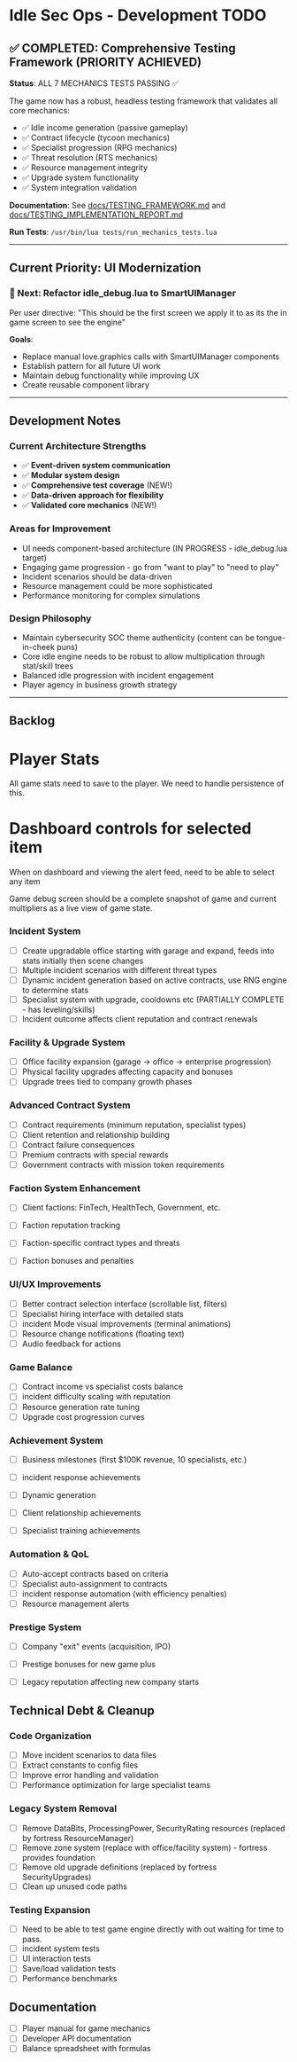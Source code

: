 # Idle Sec Ops - Development TODO

## ✅ COMPLETED: Comprehensive Testing Framework (PRIORITY ACHIEVED)

**Status**: ALL 7 MECHANICS TESTS PASSING ✅

The game now has a robust, headless testing framework that validates all core mechanics:
- ✅ Idle income generation (passive gameplay)
- ✅ Contract lifecycle (tycoon mechanics)
- ✅ Specialist progression (RPG mechanics)
- ✅ Threat resolution (RTS mechanics)
- ✅ Resource management integrity
- ✅ Upgrade system functionality
- ✅ System integration validation

**Documentation**: See [docs/TESTING_FRAMEWORK.md](docs/TESTING_FRAMEWORK.md) and [docs/TESTING_IMPLEMENTATION_REPORT.md](docs/TESTING_IMPLEMENTATION_REPORT.md)

**Run Tests**: `/usr/bin/lua tests/run_mechanics_tests.lua`

---

## Current Priority: UI Modernization

### 🎯 Next: Refactor idle_debug.lua to SmartUIManager
Per user directive: "This should be the first screen we apply it to as its the in game screen to see the engine"

**Goals**:
- Replace manual love.graphics calls with SmartUIManager components
- Establish pattern for all future UI work
- Maintain debug functionality while improving UX
- Create reusable component library

---

## Development Notes

### Current Architecture Strengths
- ✅ **Event-driven system communication**
- ✅ **Modular system design**
- ✅ **Comprehensive test coverage** (NEW!)
- ✅ **Data-driven approach for flexibility**
- ✅ **Validated core mechanics** (NEW!)

### Areas for Improvement
- UI needs component-based architecture (IN PROGRESS - idle_debug.lua target)
- Engaging game progression - go from "want to play" to "need to play"
- Incident scenarios should be data-driven
- Resource management could be more sophisticated
- Performance monitoring for complex simulations

### Design Philosophy
- Maintain cybersecurity SOC theme authenticity (content can be tongue-in-cheek puns)
- Core idle engine needs to be robust to allow multiplication through stat/skill trees
- Balanced idle progression with incident engagement
- Player agency in business growth strategy

---

## Backlog

# Player Stats
All game stats need to save to the player. We need to handle persistence of this.

# Dashboard controls for selected item
When on dashboard and viewing the alert feed, need to be able to select any item

Game debug screen should be a complete snapshot of game and current multipliers as a live view of game state.

### Incident System 
- [ ] Create upgradable office starting with garage and expand, feeds into stats initially then scene changes
- [ ] Multiple incident scenarios with different threat types
- [ ] Dynamic incident generation based on active contracts, use RNG engine to determine stats
- [ ] Specialist system with upgrade, cooldowns etc (PARTIALLY COMPLETE - has leveling/skills)
- [ ] Incident outcome affects client reputation and contract renewals

### Facility & Upgrade System 
- [ ] Office facility expansion (garage → office → enterprise progression)
- [ ] Physical facility upgrades affecting capacity and bonuses
- [ ] Upgrade trees tied to company growth phases

### Advanced Contract System
- [ ] Contract requirements (minimum reputation, specialist types)
- [ ] Client retention and relationship building
- [ ] Contract failure consequences
- [ ] Premium contracts with special rewards
- [ ] Government contracts with mission token requirements

### Faction System Enhancement
- [ ] Client factions: FinTech, HealthTech, Government, etc.
- [ ] Faction reputation tracking
- [ ] Faction-specific contract types and threats
- [ ] Faction bonuses and penalties


### UI/UX Improvements
- [ ] Better contract selection interface (scrollable list, filters)
- [ ] Specialist hiring interface with detailed stats
- [ ] incident Mode visual improvements (terminal animations)
- [ ] Resource change notifications (floating text)
- [ ] Audio feedback for actions

### Game Balance
- [ ] Contract income vs specialist costs balance
- [ ] incident difficulty scaling with reputation
- [ ] Resource generation rate tuning
- [ ] Upgrade cost progression curves

### Achievement System
- [ ] Business milestones (first $100K revenue, 10 specialists, etc.)
- [ ] incident response achievements
- [ ] Dynamic generation
- [ ] Client relationship achievements
- [ ] Specialist training achievements


### Automation & QoL
- [ ] Auto-accept contracts based on criteria
- [ ] Specialist auto-assignment to contracts
- [ ] incident response automation (with efficiency penalties)
- [ ] Resource management alerts

### Prestige System
- [ ] Company "exit" events (acquisition, IPO)
- [ ] Prestige bonuses for new game plus
- [ ] Legacy reputation affecting new company starts


## Technical Debt & Cleanup

### Code Organization
- [ ] Move incident scenarios to data files
- [ ] Extract constants to config files
- [ ] Improve error handling and validation
- [ ] Performance optimization for large specialist teams

### Legacy System Removal
- [ ] Remove DataBits, ProcessingPower, SecurityRating resources (replaced by fortress ResourceManager)
- [ ] Remove zone system (replace with office/facility system) - fortress provides foundation
- [ ] Remove old upgrade definitions (replaced by fortress SecurityUpgrades)
- [ ] Clean up unused code paths

### Testing Expansion
- [ ] Need to be able to test game engine directly with out waiting for time to pass.
- [ ] incident system tests
- [ ] UI interaction tests
- [ ] Save/load validation tests
- [ ] Performance benchmarks

## Documentation
- [ ] Player manual for game mechanics
- [ ] Developer API documentation
- [ ] Balance spreadsheet with formulas